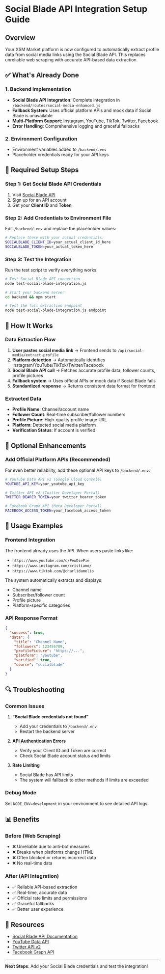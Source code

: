 # Social Blade API Integration Setup Guide

## Overview
Your XSM Market platform is now configured to automatically extract profile data from social media links using the Social Blade API. This replaces unreliable web scraping with accurate API-based data extraction.

## ✅ What's Already Done

### 1. Backend Implementation
- **Social Blade API Integration**: Complete integration in `/backend/routes/social-media-enhanced.js`
- **Fallback System**: Uses official platform APIs and mock data if Social Blade is unavailable
- **Multi-Platform Support**: Instagram, YouTube, TikTok, Twitter, Facebook
- **Error Handling**: Comprehensive logging and graceful fallbacks

### 2. Environment Configuration
- Environment variables added to `/backend/.env`
- Placeholder credentials ready for your API keys

## 🔧 Required Setup Steps

### Step 1: Get Social Blade API Credentials
1. Visit [Social Blade API](https://socialblade.com/api)
2. Sign up for an API account
3. Get your **Client ID** and **Token**

### Step 2: Add Credentials to Environment File
Edit `/backend/.env` and replace the placeholder values:

```bash
# Replace these with your actual credentials:
SOCIALBLADE_CLIENT_ID=your_actual_client_id_here
SOCIALBLADE_TOKEN=your_actual_token_here
```

### Step 3: Test the Integration
Run the test script to verify everything works:

```bash
# Test Social Blade API connection
node test-social-blade-integration.js

# Start your backend server
cd backend && npm start

# Test the full extraction endpoint
node test-social-blade-integration.js endpoint
```

## 🔄 How It Works

### Data Extraction Flow
1. **User pastes social media link** → Frontend sends to `/api/social-media/extract-profile`
2. **Platform detection** → Automatically identifies Instagram/YouTube/TikTok/Twitter/Facebook
3. **Social Blade API call** → Fetches accurate profile data, follower counts, profile pictures
4. **Fallback system** → Uses official APIs or mock data if Social Blade fails
5. **Standardized response** → Returns consistent data format for frontend

### Extracted Data
- **Profile Name**: Channel/account name
- **Follower Count**: Real-time subscriber/follower numbers
- **Profile Picture**: High-quality profile image URL
- **Platform**: Detected social media platform
- **Verification Status**: If account is verified

## 🎯 Optional Enhancements

### Add Official Platform APIs (Recommended)
For even better reliability, add these optional API keys to `/backend/.env`:

```bash
# YouTube Data API v3 (Google Cloud Console)
YOUTUBE_API_KEY=your_youtube_api_key

# Twitter API v2 (Twitter Developer Portal)
TWITTER_BEARER_TOKEN=your_twitter_bearer_token

# Facebook Graph API (Meta Developer Portal)
FACEBOOK_ACCESS_TOKEN=your_facebook_access_token
```

## 🚀 Usage Examples

### Frontend Integration
The frontend already uses the API. When users paste links like:
- `https://www.youtube.com/c/PewDiePie`
- `https://www.instagram.com/cristiano/`
- `https://www.tiktok.com/@charlidamelio`

The system automatically extracts and displays:
- Channel name
- Subscriber/follower count
- Profile picture
- Platform-specific categories

### API Response Format
```json
{
  "success": true,
  "data": {
    "title": "Channel Name",
    "followers": 123456789,
    "profilePicture": "https://...",
    "platform": "youtube",
    "verified": true,
    "source": "socialblade"
  }
}
```

## 🔍 Troubleshooting

### Common Issues
1. **"Social Blade credentials not found"**
   - Add your credentials to `/backend/.env`
   - Restart the backend server

2. **API Authentication Errors**
   - Verify your Client ID and Token are correct
   - Check Social Blade account status and limits

3. **Rate Limiting**
   - Social Blade has API limits
   - The system will fallback to other methods if limits are exceeded

### Debug Mode
Set `NODE_ENV=development` in your environment to see detailed API logs.

## 📊 Benefits

### Before (Web Scraping)
- ❌ Unreliable due to anti-bot measures
- ❌ Breaks when platforms change HTML
- ❌ Often blocked or returns incorrect data
- ❌ No real-time data

### After (API Integration)
- ✅ Reliable API-based extraction
- ✅ Real-time, accurate data
- ✅ Official rate limits and permissions
- ✅ Graceful fallbacks
- ✅ Better user experience

## 🔗 Resources
- [Social Blade API Documentation](https://socialblade.com/api)
- [YouTube Data API](https://developers.google.com/youtube/v3)
- [Twitter API v2](https://developer.twitter.com/en/docs/twitter-api)
- [Facebook Graph API](https://developers.facebook.com/docs/graph-api)

---

**Next Steps**: Add your Social Blade credentials and test the integration!
